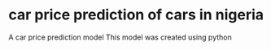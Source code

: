 # car price prediction of cars in nigeria
A  car price prediction model
This model was created using python 
